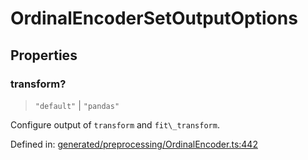 # OrdinalEncoderSetOutputOptions

## Properties

### transform?

> `"default"` \| `"pandas"`

Configure output of `transform` and `fit\_transform`.

Defined in:  [generated/preprocessing/OrdinalEncoder.ts:442](https://github.com/transitive-bullshit/scikit-learn-ts/blob/122b3c0/packages/sklearn/src/generated/preprocessing/OrdinalEncoder.ts#L442)
